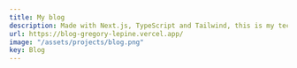 ```yaml
---
title: My blog
description: Made with Next.js, TypeScript and Tailwind, this is my tech blog.
url: https://blog-gregory-lepine.vercel.app/
image: "/assets/projects/blog.png"
key: Blog
---
```

